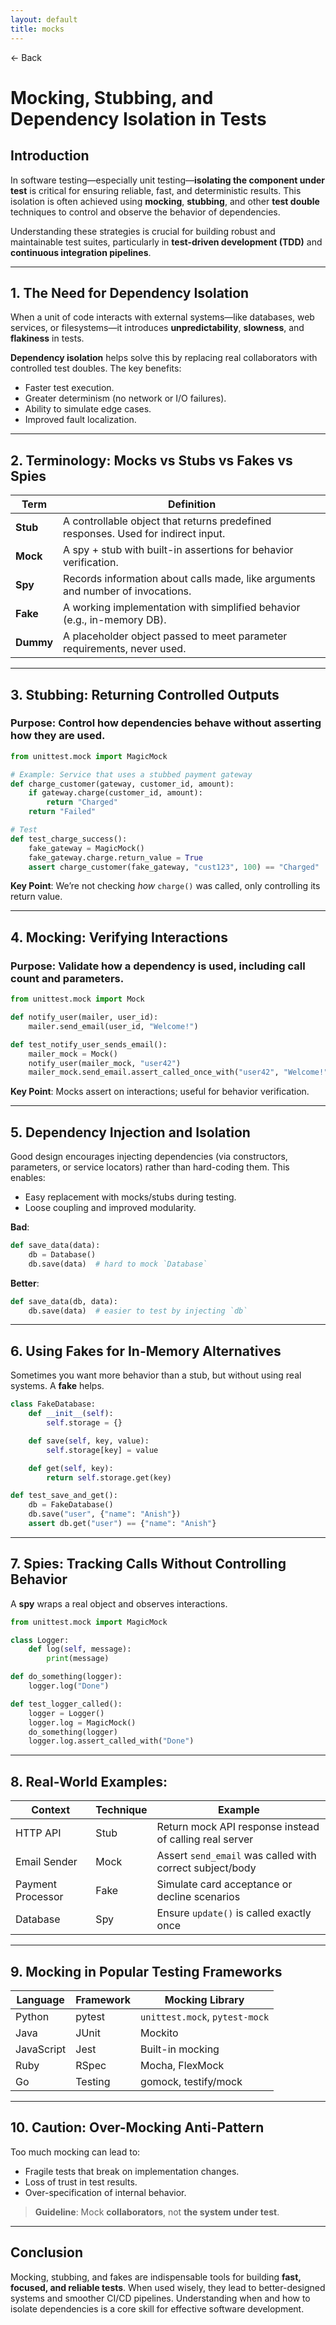 ```yaml
---
layout: default
title: mocks 
---
```


<a href="https://anish7600.github.io/technical-writeups" style="text-decoration: none;">← Back</a>


# **Mocking, Stubbing, and Dependency Isolation in Tests**

## **Introduction**

In software testing—especially unit testing—**isolating the component under test** is critical for ensuring reliable, fast, and deterministic results. This isolation is often achieved using **mocking**, **stubbing**, and other **test double** techniques to control and observe the behavior of dependencies.

Understanding these strategies is crucial for building robust and maintainable test suites, particularly in **test-driven development (TDD)** and **continuous integration pipelines**.

---

## **1. The Need for Dependency Isolation**

When a unit of code interacts with external systems—like databases, web services, or filesystems—it introduces **unpredictability**, **slowness**, and **flakiness** in tests.

**Dependency isolation** helps solve this by replacing real collaborators with controlled test doubles. The key benefits:

* Faster test execution.
* Greater determinism (no network or I/O failures).
* Ability to simulate edge cases.
* Improved fault localization.

---

## **2. Terminology: Mocks vs Stubs vs Fakes vs Spies**

| Term      | Definition                                                                        |
| --------- | --------------------------------------------------------------------------------- |
| **Stub**  | A controllable object that returns predefined responses. Used for indirect input. |
| **Mock**  | A spy + stub with built-in assertions for behavior verification.                  |
| **Spy**   | Records information about calls made, like arguments and number of invocations.   |
| **Fake**  | A working implementation with simplified behavior (e.g., in-memory DB).           |
| **Dummy** | A placeholder object passed to meet parameter requirements, never used.           |

---

## **3. Stubbing: Returning Controlled Outputs**

### **Purpose**: Control how dependencies behave without asserting how they are used.

```python
from unittest.mock import MagicMock

# Example: Service that uses a stubbed payment gateway
def charge_customer(gateway, customer_id, amount):
    if gateway.charge(customer_id, amount):
        return "Charged"
    return "Failed"

# Test
def test_charge_success():
    fake_gateway = MagicMock()
    fake_gateway.charge.return_value = True
    assert charge_customer(fake_gateway, "cust123", 100) == "Charged"
```

**Key Point**: We’re not checking *how* `charge()` was called, only controlling its return value.

---

## **4. Mocking: Verifying Interactions**

### **Purpose**: Validate **how** a dependency is used, including call count and parameters.

```python
from unittest.mock import Mock

def notify_user(mailer, user_id):
    mailer.send_email(user_id, "Welcome!")

def test_notify_user_sends_email():
    mailer_mock = Mock()
    notify_user(mailer_mock, "user42")
    mailer_mock.send_email.assert_called_once_with("user42", "Welcome!")
```

**Key Point**: Mocks assert on interactions; useful for behavior verification.

---

## **5. Dependency Injection and Isolation**

Good design encourages injecting dependencies (via constructors, parameters, or service locators) rather than hard-coding them. This enables:

* Easy replacement with mocks/stubs during testing.
* Loose coupling and improved modularity.

**Bad**:

```python
def save_data(data):
    db = Database()
    db.save(data)  # hard to mock `Database`
```

**Better**:

```python
def save_data(db, data):
    db.save(data)  # easier to test by injecting `db`
```

---

## **6. Using Fakes for In-Memory Alternatives**

Sometimes you want more behavior than a stub, but without using real systems. A **fake** helps.

```python
class FakeDatabase:
    def __init__(self):
        self.storage = {}

    def save(self, key, value):
        self.storage[key] = value

    def get(self, key):
        return self.storage.get(key)

def test_save_and_get():
    db = FakeDatabase()
    db.save("user", {"name": "Anish"})
    assert db.get("user") == {"name": "Anish"}
```

---

## **7. Spies: Tracking Calls Without Controlling Behavior**

A **spy** wraps a real object and observes interactions.

```python
from unittest.mock import MagicMock

class Logger:
    def log(self, message):
        print(message)

def do_something(logger):
    logger.log("Done")

def test_logger_called():
    logger = Logger()
    logger.log = MagicMock()
    do_something(logger)
    logger.log.assert_called_with("Done")
```

---

## **8. Real-World Examples:**

| Context           | Technique | Example                                                  |
| ----------------- | --------- | -------------------------------------------------------- |
| HTTP API          | Stub      | Return mock API response instead of calling real server  |
| Email Sender      | Mock      | Assert `send_email` was called with correct subject/body |
| Payment Processor | Fake      | Simulate card acceptance or decline scenarios            |
| Database          | Spy       | Ensure `update()` is called exactly once                 |

---

## **9. Mocking in Popular Testing Frameworks**

| Language   | Framework | Mocking Library                |
| ---------- | --------- | ------------------------------ |
| Python     | pytest    | `unittest.mock`, `pytest-mock` |
| Java       | JUnit     | Mockito                        |
| JavaScript | Jest      | Built-in mocking               |
| Ruby       | RSpec     | Mocha, FlexMock                |
| Go         | Testing   | gomock, testify/mock           |

---

## **10. Caution: Over-Mocking Anti-Pattern**

Too much mocking can lead to:

* Fragile tests that break on implementation changes.
* Loss of trust in test results.
* Over-specification of internal behavior.

> **Guideline**: Mock **collaborators**, not **the system under test**.

---

## **Conclusion**

Mocking, stubbing, and fakes are indispensable tools for building **fast, focused, and reliable tests**. When used wisely, they lead to better-designed systems and smoother CI/CD pipelines. Understanding when and how to isolate dependencies is a core skill for effective software development.
